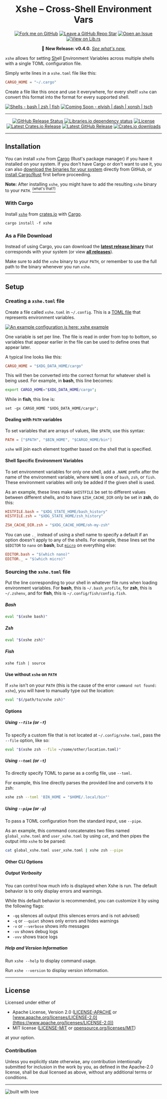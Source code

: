 <div align=center>

  # Xshe – Cross-Shell Environment Vars

  [![Fork me on GitHub][icon-fork]][fork]
  [![Leave a GitHub Repo Star][icon-star]][repo]
  [![Open an Issue][icon-issue]][new issue]
  [![View on Lib.rs][icon-lib.rs]][lib.rs]

  <!-- Make sure to update the link in addition to the number! -->
  🎉 **New Release: v0.4.0.** [*See what's new.*][gh release new]

</div>

<!-- Make sure this is commented on release -->
<!--
  > The branch `main` is ahead of the current release.
  > If you are looking for the documentation for the latest released version,
  > [switch to the `0.3.2` release branch](https://github.com/superatomic/xshe/tree/v0.3.2),
  > or view the documentation on [Lib.rs][lib.rs] or [Crates.io][crates].
  >
  > ![GitHub commits since latest release (by date)](https://img.shields.io/github/commits-since/superatomic/xshe/latest/main)
-->  

`xshe` allows for setting <u>Sh</u>ell <u>E</u>nvironment Variables across multiple shells with a single TOML
configuration file.

Simply write lines in a `xshe.toml` file like this:

```toml
CARGO_HOME = "~/.cargo"
```

Create a file like this once and use it everywhere, for every shell! `xshe` can convert this format into the format for
every supported shell.

<!--When updating this list, update the icon *AND* the alt text -->
[![Shells - bash | zsh | fish][icon-shells]](#sourcing-the-xshetoml-file)
[![Coming Soon - elvish | dash | xonsh | tsch][icon-future-shells]][future shells]

---

<div align=center>

  [![GitHub Release Status][icon-release]][release workflows]
  [![Libraries.io dependency status][icon-depend]][libraries.io tree]
  [![License][icon-license]][license]
  [![Latest Crates.io Release][icon-crates]][crates]
  [![Latest GitHub Release][icon-gh-release]][gh release]
  [![Crates.io downloads][icon-crates-downloads]][lib.rs install]

</div>

---

## Installation

You can install `xshe` from [Cargo] (Rust's package manager) if you have it installed on your system.
If you don't have Cargo or don't want to use it,
you can also [download the binaries for your system][gh release latest] directly from GitHub,
or [install Cargo/Rust] first before proceeding.

**Note:** After installing `xshe`, you might have to add the resulting `xshe` binary to your `PATH`.
[<sup>(what's that?)</sup>][path?]

### With Cargo

Install [`xshe`][crates] from [crates.io][crates] with [Cargo].

```shell
cargo install -f xshe
```

### As a File Download

Instead of using Cargo, you can download the [**latest release binary**][gh release latest] that corresponds with your system
(or view [**all releases**][gh release]).

Make sure to add the `xshe` binary to your `PATH`,
or remember to use the full path to the binary whenever you run `xshe`.

---

## Setup

### Creating a `xshe.toml` file

Create a file called `xshe.toml` in `~/.config`. This is a [TOML file][toml] that represents environment variables.

[![An example configuration is here: xshe example][icon-example]][example]

One variable is set per line. The file is read in order from top to bottom,
so variables that appear earlier in the file can be used to define ones that appear later.

A typical line looks like this:

```toml
CARGO_HOME = "$XDG_DATA_HOME/cargo"
```

This will then be converted into the correct format for whatever shell is being used.
For example, in **bash**, this line becomes:

```bash
export CARGO_HOME="$XDG_DATA_HOME/cargo";
```
While in **fish**, this line is:
```fish
set -gx CARGO_HOME "$XDG_DATA_HOME/cargo";
```

#### Dealing with `PATH` variables

To set variables that are arrays of values, like `$PATH`, use this syntax:

```toml
PATH = ["$PATH", "$BIN_HOME", "$CARGO_HOME/bin"]
```
`xshe` will join each element together based on the shell that is specified.

#### Shell Specific Environment Variables

To set environment variables for only one shell, add a `.NAME` prefix after the name of the environment variable,
where `NAME` is one of `bash`, `zsh`, or `fish`.
These environment variables will only be added if the given shell is used.

As an example, these lines make `$HISTFILE` be set to different values between different shells,
and to have `$ZSH_CACHE_DIR` only be set in **zsh**, do this:

```toml
HISTFILE.bash = "$XDG_STATE_HOME/bash_history"
HISTFILE.zsh = "$XDG_STATE_HOME/zsh_history"

ZSH_CACHE_DIR.zsh = "$XDG_CACHE_HOME/oh-my-zsh"
```

You can use `._` instead of using a shell name to specify a default if an option doesn't apply to any of the shells.
For example, these lines set the `$EDITOR` to `nano` on **bash**, but [`micro`][micro] on everything else:

```toml
EDITOR.bash = "$(which nano)"
EDITOR._ = "$(which micro)"
```

### Sourcing the `xshe.toml` file

Put the line corresponding to your shell in whatever file runs when loading environment variables.
For **bash**, this is `~/.bash_profile`, for **zsh**, this is `~/.zshenv`, and for **fish**, this is `~/.config/fish/config.fish`.

##### Bash
```bash
eval "$(xshe bash)"
```

##### Zsh
```zsh
eval "$(xshe zsh)"
```

##### Fish
```fish
xshe fish | source
```

#### Use without `xshe` on `PATH`
If `xshe` isn't on your `PATH` (this is the cause of the error `command not found: xshe`), you will have to manually type out the location:

```zsh
eval "$(/path/to/xshe zsh)"
```

#### Options

##### Using `--file` (or `-f`)

To specify a custom file that is not located at `~/.config/xshe.toml`, pass the `--file` option, like so:

```zsh
eval "$(xshe zsh --file ~/some/other/location.toml)"
```

##### Using `--toml` (or `-t`)

To directly specify TOML to parse as a config file, use `--toml`.

For example, this line directly parses the provided line and converts it to zsh:
```zsh
xshe zsh --toml 'BIN_HOME = "$HOME/.local/bin"'
```

##### Using `--pipe` (or `-p`)

To pass a TOML configuration from the standard input, use `--pipe`.

As an example, this command concatenates two files named
`global_xshe.toml` and `user_xshe.toml` by using `cat`,
and then pipes the output into `xshe` to be parsed:
```zsh
cat global_xshe.toml user_xshe.toml | xshe zsh --pipe
```

#### Other CLI Options

##### Output Verbosity

You can control how much info is displayed when Xshe is run.
The default behavior is to only display errors and warnings.

While this default behavior is recommended, you can customize it by using the following flags:

* `-qq` silences all output (this silences errors and is not advised)
* `-q` or `--quiet` shows only errors and hides warnings
* `-v` or `--verbose` shows info messages
* `-vv` shows debug logs
* `-vvv` shows trace logs

##### Help and Version Information

Run `xshe --help` to display command usage.

Run `xshe --version` to display version information.

---

## License

Licensed under either of

* Apache License, Version 2.0 ([LICENSE-APACHE](LICENSE-APACHE.txt) or [www.apache.org/licenses/LICENSE-2.0](https://www.apache.org/licenses/LICENSE-2.0))
* MIT license ([LICENSE-MIT](LICENSE-MIT.txt) or [opensource.org/licenses/MIT](https://opensource.org/licenses/MIT))

at your option.

### Contribution

Unless you explicitly state otherwise, any contribution intentionally submitted
for inclusion in the work by you, as defined in the Apache-2.0 license, shall be dual licensed as above, without any
additional terms or conditions.

---

![built with love][icon-love]


[icon-fork]:  https://custom-icon-badges.herokuapp.com/badge/-Fork%20me%20on%20Github-teal?style=flat&logo=repo-forked&logoColor=white
[icon-star]:  https://custom-icon-badges.herokuapp.com/badge/-Star%20Repo-action?style=flat&logo=star&logoColor=white&color=F25278
[icon-issue]: https://custom-icon-badges.herokuapp.com/badge/-Open%20an%20Issue-palegreen?style=flat&logo=issue-opened&logoColor=black
[icon-lib.rs]: https://custom-icon-badges.herokuapp.com/badge/-Lib.rs-bb44ee?style=flat&logo=book&logoColor=white

[icon-release]: https://custom-icon-badges.herokuapp.com/github/workflow/status/superatomic/xshe/release?label=release%20build&style=for-the-badge&logo=file-zip&logoColor=white
[icon-depend]: https://custom-icon-badges.herokuapp.com/librariesio/release/cargo/xshe?style=for-the-badge&logo=package-dependencies&logoColor=white
[icon-license]: https://custom-icon-badges.herokuapp.com/crates/l/xshe?style=for-the-badge&logo=law&logoColor=white
[icon-crates]: https://custom-icon-badges.herokuapp.com/crates/v/xshe?logo=package&style=for-the-badge&logoColor=white
[icon-gh-release]: https://custom-icon-badges.herokuapp.com/github/v/release/superatomic/xshe?include_prereleases&logo=github&style=for-the-badge
[icon-crates-downloads]: https://custom-icon-badges.herokuapp.com/crates/d/xshe?style=for-the-badge&logo=download&logoColor=white

[icon-shells]: https://custom-icon-badges.herokuapp.com/badge/Shells-bash_|_zsh_|_fish-2ea44f?logo=terminal&logoColor=white
[icon-future-shells]: https://custom-icon-badges.herokuapp.com/badge/Coming_Soon-elvish_|_dash_|_xonsh_|_tsch-yellow?logo=checklist&logoColor=white

[icon-example]: https://custom-icon-badges.herokuapp.com/badge/Example-xshe.toml-blue?labelColor=blue&color=lightblue&logo=file&logoColor=white

[icon-love]: https://forthebadge.com/images/badges/built-with-love.svg


[fork]: https://github.com/superatomic/xshe/fork
[new issue]: https://github.com/superatomic/xshe/issues/new/choose
[repo]: https://github.com/superatomic/xshe/
[lib.rs]: https://lib.rs/crates/xshe
[lib.rs install]: https://lib.rs/install/xshe
[libraries.io]: https://libraries.io/cargo/xshe
[crates]: https://crates.io/crates/xshe

[future shells]: https://github.com/users/superatomic/projects/1

[license]: https://github.com/search?q=repo%3Asuperatomic%2Fxshe+path%3A%2F+filename%3ALICENSE&type=Code
[libraries.io tree]: https://libraries.io/cargo/xshe/tree?kind=normal

[gh release]: https://github.com/superatomic/xshe/releases/
[gh release latest]: https://github.com/superatomic/xshe/releases/latest
[gh release new]: https://github.com/superatomic/xshe/releases/tag/v0.4.0
[release workflows]: https://github.com/superatomic/xshe/actions/workflows/release.yml

[Cargo]: https://doc.rust-lang.org/cargo/
[install Cargo/Rust]: https://www.rust-lang.org/tools/install
[toml]: https://toml.io/en/
[micro]: https://micro-editor.github.io/

[example]: https://gist.github.com/superatomic/52a46e53a4afce75ede4db7ba6354e0a
[path?]: https://askubuntu.com/questions/551990/what-does-path-mean
